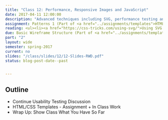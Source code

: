 ```yaml
---
title: "Class 12: Performance, Responsive Images and JavaScript"
date: 2017-04-11 12:00:00
description: "Advanced techniques including SVG, performance testing and JavaScript"
assignment: Patterns 1 (Part of <a href="../assignments/templates">HTML/CSS Templates + Patterns</a>)
reading: <ul><li><a href="https://css-tricks.com/using-svg/">Using SVG by Chris Coyier</a></li><li><a href="http://alistapart.com/article/mo-pixels-mo-problems">Mo' Pixels Mo' Problems</a></li><li><a href="http://timkadlec.com/2014/01/fast-enough/">Fast Enough by Tim Kadlec</a></li><li><a href="http://www.rwdkent.com/common-patterns">For Reference - Common Design Patterns</a></li><li><a href="http://alistapart.com/article/understandingprogressiveenhancement">Understanding Progressive Enhancement by Aaron Gustafson</a></li></ul>
due: Basic Wireframe Structure (Part of <a href="../assignments/templates">HTML/CSS Templates + Patterns</a>)
part: "2"
layout: wide
semester: spring-2017
current: no
slides: "/class/slides/12/12-Slides-RWD.pdf"
status: blog-post-date--past


---
```


## Outline

* Continue Usability Testing Discussion
* HTML/CSS Templates - Assignment + In Class Work
* Wrap Up: Show Class What You Have So Far
